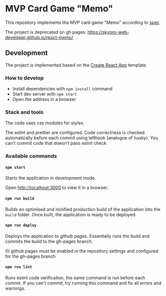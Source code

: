 # MVP Card Game "Memo"

This repository implements the MVP card game "Memo" according to [spec](./docs/mvp-spec.md)

The project is deprecated on gh pages:
https://skypro-web-developer.github.io/react-memo/

## Development

The project is implemented based on the [Create React App](https://github.com/facebook/create-react-app) template.

### How to develop

- Install dependencies with `npm install` command
- Start dev server with `npm start`
- Open the address in a browser

### Stack and tools

The code uses css modules for styles.

The eslint and prettier are configured. Code correctness is checked automatically before each commit using lefthook (analogue of husky). You can't commit code that doesn't pass eslint check.

### Available commands

#### `npm start`

Starts the application in development mode.

Open [http://localhost:3000](http://localhost:3000) to view it in a browser.

#### `npm run build`

Builds an optimised and minified production build of the application into the `build` folder.
Once built, the application is ready to be deployed.

#### `npm run deploy`

Deploys the application to github pages. Essentially runs the build and commits the build to the gh-pages branch.

(!) github pages must be enabled in the repository settings and configured for the gh-pages branch

#### `npm run lint`

Runs eslint code verification, the same command is run before each commit.
If you can't commit, try running this command and fix all errors and warnings.
